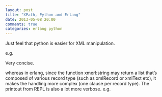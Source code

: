 ```yaml
---
layout: post
title: "XPath, Python and Erlang"
date: 2013-05-08 20:00
comments: true
categories: erlang python
---
```


Just feel that python is easier for XML manipulation.


e.g.


Very concise.


whereas in erlang, since the function xmerl:string may return a list that’s composed of various record type (such as  xmlRecord or xmlText etc), it makes the handling more complex (one clause per record type). The printout from REPL is also a lot more verbose. e.g.

